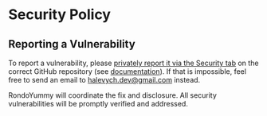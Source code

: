 # Security Policy

## Reporting a Vulnerability

To report a vulnerability, please [privately report it via the Security tab](https://github.com/RondaYummy/swift-i18n/security/advisories/new) on the correct GitHub repository (see [documentation](https://docs.github.com/en/code-security/security-advisories/guidance-on-reporting-and-writing-information-about-vulnerabilities/privately-reporting-a-security-vulnerability#privately-reporting-a-security-vulnerability)). If that is impossible, feel free to send an email to halevych.dev@gmail.com instead.

RondoYummy will coordinate the fix and disclosure. All security vulnerabilities will be promptly verified and addressed.
